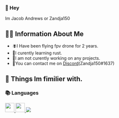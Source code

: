 ### 👋 Hey



Im Jacob Andrews or Zandja150

## 🧑‍💻 **Information About Me**

- 🪰I Have been flying fpv drone for 2 years.
- 📖I curently learning rust.
- 🤔I am not curently working on any projects.
- 📱You can contact me on [Discord](https://discord.com/users/565916300778536960)(Zandja150#1637)

## 💽 **Things Im fimilier with.**

### 📚 **Languages** 


<p>
  <a href="https://www.python.org/">
    <img src="https://cdn.jsdelivr.net/gh/devicons/devicon/icons/python/python-original.svg" width="30" height="30" />
  <a>
  <a href="https://developer.mozilla.org/en-US/docs/Web/HTML">
    <img src="https://cdn.jsdelivr.net/gh/devicons/devicon/icons/html5/html5-original.svg" width="30" heigt="30"/>
  <a>
  <a href="https://docs.microsoft.com/en-us/dotnet/csharp/">
   <img src="https://cdn.jsdelivr.net/gh/devicons/devicon/icons/csharp/csharp-original.svg" width"30" height"30" />
  <a>
<p>
                                                                                                      
                                                                                                    



